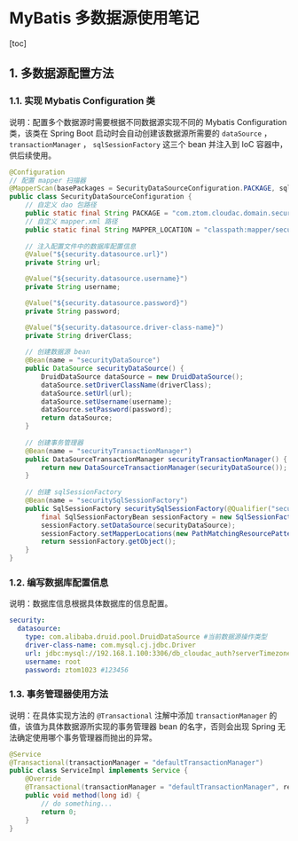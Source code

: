 # MyBatis 多数据源使用笔记

[toc]

## 1. 多数据源配置方法

### 1.1. 实现 Mybatis Configuration 类

说明：配置多个数据源时需要根据不同数据源实现不同的 Mybatis Configuration 类，该类在 Spring Boot 启动时会自动创建该数据源所需要的 `dataSource` ， `transactionManager` ， `sqlSessionFactory` 这三个 bean 并注入到 IoC 容器中，供后续使用。

``` java
@Configuration
// 配置 mapper 扫描器
@MapperScan(basePackages = SecurityDataSourceConfiguration.PACKAGE, sqlSessionFactoryRef = "securitySqlSessionFactory") 
public class SecurityDataSourceConfiguration {
    // 自定义 dao 包路径
    public static final String PACKAGE = "com.ztom.cloudac.domain.security.dao";
    // 自定义 mapper.xml 路径
    public static final String MAPPER_LOCATION = "classpath:mapper/security/*.xml";
	
    // 注入配置文件中的数据库配置信息
    @Value("${security.datasource.url}")
    private String url;

    @Value("${security.datasource.username}")
    private String username;

    @Value("${security.datasource.password}")
    private String password;

    @Value("${security.datasource.driver-class-name}")
    private String driverClass;
	
    // 创建数据源 bean
    @Bean(name = "securityDataSource")
    public DataSource securityDataSource() {
        DruidDataSource dataSource = new DruidDataSource();
        dataSource.setDriverClassName(driverClass);
        dataSource.setUrl(url);
        dataSource.setUsername(username);
        dataSource.setPassword(password);
        return dataSource;
    }
	
    // 创建事务管理器
    @Bean(name = "securityTransactionManager")
    public DataSourceTransactionManager securityTransactionManager() {
        return new DataSourceTransactionManager(securityDataSource());
    }
	
    // 创建 sqlSessionFactory
    @Bean(name = "securitySqlSessionFactory")
    public SqlSessionFactory securitySqlSessionFactory(@Qualifier("securityDataSource") DataSource securityDataSource) throws Exception {
        final SqlSessionFactoryBean sessionFactory = new SqlSessionFactoryBean();
        sessionFactory.setDataSource(securityDataSource);
        sessionFactory.setMapperLocations(new PathMatchingResourcePatternResolver().getResources(SecurityDataSourceConfiguration.MAPPER_LOCATION));
        return sessionFactory.getObject();
    }
}
```

### 1.2. 编写数据库配置信息

说明：数据库信息根据具体数据库的信息配置。

``` yaml
security:
  datasource:
    type: com.alibaba.druid.pool.DruidDataSource #当前数据源操作类型
    driver-class-name: com.mysql.cj.jdbc.Driver
    url: jdbc:mysql://192.168.1.100:3306/db_cloudac_auth?serverTimezone=GMT%2b8&useUnicode=true&characterEncoding=UTF-8&autoReconnect=true&failOverReadOnly=false
    username: root
    password: ztom1023 #123456
```

### 1.3. 事务管理器使用方法

说明：在具体实现方法的 `@Transactional` 注解中添加 `transactionManager`  的值，该值为具体数据源所实现的事务管理器 bean 的名字，否则会出现 Spring 无法确定使用哪个事务管理器而抛出的异常。

``` java
@Service
@Transactional(transactionManager = "defaultTransactionManager")
public class ServiceImpl implements Service {
	@Override
    @Transactional(transactionManager = "defaultTransactionManager", readOnly = true)
    public void method(long id) {
		// do something...
        return 0;
    }
}
```

